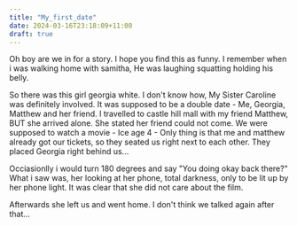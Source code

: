 ```yaml
---
title: "My_first_date"
date: 2024-03-16T23:18:09+11:00
draft: true
---
```



Oh boy are we in for a story. I hope you find this as funny. I remember when i was walking home with samitha, He was laughing squatting holding his belly. 

So there was this girl georgia white. I don't know how, 
My Sister Caroline was definitely involved. 
It was supposed to be a double date - Me, Georgia, Matthew and her friend.
I travelled to castle hill mall with my friend Matthew, BUT she arrived alone. She stated her friend could not come. 
We were supposed to watch a movie - Ice age 4 - Only thing is that me and matthew already got our tickets, so they seated us right next to each other. 
They placed Georgia right behind us... 

Occiasionlly i would turn 180 degrees and say "You doing okay back there?"
What i saw was, her looking at her phone, total darkness, only to be lit up by her phone light. 
It was clear that she did not care about the film. 

Afterwards she left us and went home. I don't think we talked again after that... 

